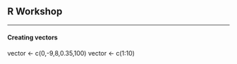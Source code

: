 ## R Workshop
----------------

#### Creating vectors
vector <- c(0,-9,8,0.35,100)
vector <- c(1:10)
